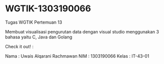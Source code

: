# WGTIK-1303190066
Tugas WGTIK Pertemuan 13

Membuat visualisasi pengurutan data dengan visual studio
menggunakan 3 bahasa yaitu C, Java dan Golang

Check it out! :

Nama : Uwais Alqarani Rachmawan
NIM : 1303190066
Kelas : IT-43-01
